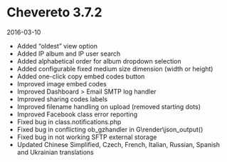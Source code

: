 # Chevereto 3.7.2

2016-03-10

- Added “oldest” view option
- Added IP album and IP user search
- Added alphabetical order for album dropdown selection
- Added configurable fixed medium size dimension (width or height)
- Added one-click copy embed codes button
- Improved image embed codes
- Improved Dashboard > Email SMTP log handler
- Improved sharing codes labels
- Improved filename handling on upload (removed starting dots)
- Improved Facebook class error reporting
- Fixed bug in class.notifications.php
- Fixed bug in conflicting ob_gzhandler in G\render\json_output()
- Fixed bug in not working SFTP external storage
- Updated Chinese Simplified, Czech, French, Italian, Russian, Spanish and Ukrainian translations
